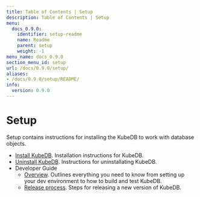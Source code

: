 ```yaml
---
title: Table of Contents | Setup
description: Table of Contents | Setup
menu:
  docs_0.9.0:
    identifier: setup-readme
    name: Readme
    parent: setup
    weight: -1
menu_name: docs_0.9.0
section_menu_id: setup
url: /docs/0.9.0/setup/
aliases:
- /docs/0.9.0/setup/README/
info:
  version: 0.9.0
---
```


# Setup

Setup contains instructions for installing the KubeDB to work with database objects.

- [Install KubeDB](/docs/0.9.0/setup/install). Installation instructions for KubeDB.
- [Uninstall KubeDB](/docs/0.9.0/setup/uninstall). Instructions for uninstallating KubeDB.
- Developer Guide
  - [Overview](/docs/0.9.0/setup/developer-guide/overview). Outlines everything you need to know from setting up your dev environment to how to build and test KubeDB.
  - [Release process](/docs/0.9.0/setup/developer-guide/release). Steps for releasing a new version of KubeDB.
